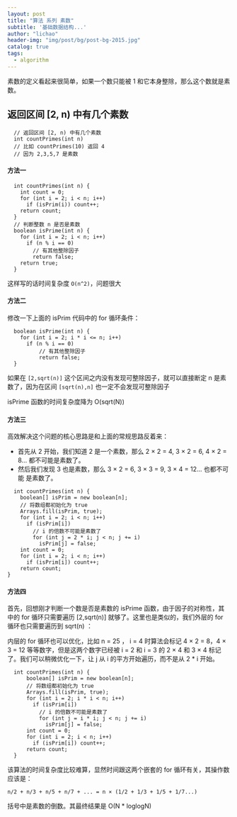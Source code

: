 ```yaml
---
layout: post
title: "算法 系列 素数"
subtitle: '基础数据结构...'
author: "lichao"
header-img: "img/post/bg/post-bg-2015.jpg"
catalog: true
tags:
  - algorithm
---
```


素数的定义看起来很简单，如果⼀个数只能被 1 和它本⾝整除，那么这个数就是素数。

## 返回区间 [2, n) 中有⼏个素数
```
  // 返回区间 [2, n) 中有⼏个素数
  int countPrimes(int n)
  // ⽐如 countPrimes(10) 返回 4
  // 因为 2,3,5,7 是素数
```

#### 方法一
```
  int countPrimes(int n) {
    int count = 0;
    for (int i = 2; i < n; i++)
      if (isPrim(i)) count++;
    return count;
  }
  // 判断整数 n 是否是素数
  boolean isPrime(int n) {
    for (int i = 2; i < n; i++)
      if (n % i == 0)
        // 有其他整除因⼦
        return false;
    return true;
  }
```

这样写的话时间复杂度 ```O(n^2)```，问题很⼤

#### 方法二
修改⼀下上⾯的 isPrim 代码中的 for 循环条件：
```
  boolean isPrime(int n) {
    for (int i = 2; i * i <= n; i++)
      if (n % i == 0)
          // 有其他整除因⼦
          return false;
  }
```

如果在 ```[2,sqrt(n)]``` 这个区间之内没有发现可整除因⼦，就可以直接断定 n 是素数了，因为在区间 ```[sqrt(n),n]``` 也⼀定不会发现可整除因⼦

isPrime 函数的时间复杂度降为 O(sqrt(N))

#### 方法三

⾼效解决这个问题的核⼼思路是和上⾯的常规思路反着来：

* ⾸先从 2 开始，我们知道 2 是⼀个素数，那么 2 × 2 = 4, 3 × 2 = 6, 4 × 2 = 8...
都不可能是素数了。
* 然后我们发现 3 也是素数，那么 3 × 2 = 6, 3 × 3 = 9, 3 × 4 = 12... 也都不可能
是素数了。


```
  int countPrimes(int n) {
    boolean[] isPrim = new boolean[n];
    // 将数组都初始化为 true
    Arrays.fill(isPrim, true);
    for (int i = 2; i < n; i++)
      if (isPrim[i])
        // i 的倍数不可能是素数了
        for (int j = 2 * i; j < n; j += i)
          isPrim[j] = false;
    int count = 0;
    for (int i = 2; i < n; i++)
      if (isPrim[i]) count++;
    return count;
}
```

#### 方法四

⾸先，回想刚才判断⼀个数是否是素数的 isPrime 函数，由于因⼦的对称性，其中的 for 循环只需要遍历 [2,sqrt(n)] 就够了。这⾥也是类似的，我们外层的 for 循环也只需要遍历到 sqrt(n) ：

内层的 for 循环也可以优化，⽐如 n = 25 ， i = 4 时算法会标记 4 × 2 = 8，4 × 3 = 12 等等数字，但是这两个数字已经被 i = 2 和 i = 3 的 2 × 4 和 3 × 4 标记了。我们可以稍微优化⼀下，让 j 从 i 的平⽅开始遍历，⽽不是从 2 * i 开始。 

```
  int countPrimes(int n) {
      boolean[] isPrim = new boolean[n];
      // 将数组都初始化为 true
      Arrays.fill(isPrim, true);
      for (int i = 2; i * i < n; i++)
        if (isPrim[i])
          // i 的倍数不可能是素数了
          for (int j = i * i; j < n; j += i)
            isPrim[j] = false;
      int count = 0;
      for (int i = 2; i < n; i++)
        if (isPrim[i]) count++;
      return count;
  }
```

该算法的时间复杂度⽐较难算，显然时间跟这两个嵌套的 for 循环有关，其操作数应该是：

```
n/2 + n/3 + n/5 + n/7 + ... = n × (1/2 + 1/3 + 1/5 + 1/7...)
```

括号中是素数的倒数。其最终结果是 O(N * loglogN)